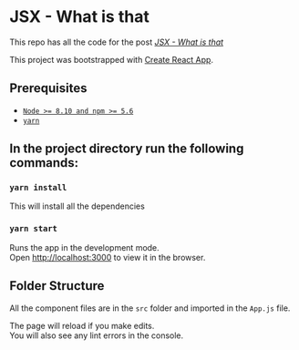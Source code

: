 # JSX - What is that

This repo has all the code for the post *[JSX - What is that](https://dsouzaalf.red/blog/react/jsx-what-is-that/)*

This project was bootstrapped with [Create React App](https://github.com/facebook/create-react-app).

## Prerequisites

- [`Node >= 8.10 and npm >= 5.6`](https://nodejs.org/en/)
- [`yarn`](https://www.npmjs.com/package/yarn)

## In the project directory run the following commands:

### `yarn install`

This will install all the dependencies

### `yarn start`

Runs the app in the development mode.<br />
Open [http://localhost:3000](http://localhost:3000) to view it in the browser.

## Folder Structure

All the component files are in the `src` folder and imported in the `App.js` file.

The page will reload if you make edits.<br />
You will also see any lint errors in the console.
